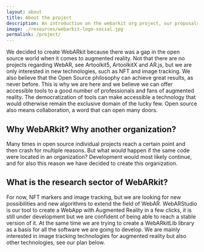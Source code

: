 ```yaml
---
layout: about
title: About the project
description: An introduction on the webarkit org project, our proposals and plans for the future of WebAR.
image: ./resources/webarkit-logo-social.jpg
permalink: /project/
---
```


We decided to create WebARkit because there was a gap in the open source world when it comes to augmented reality. Not that there are no projects regarding WebAR, see Artoolkit5, ArtoolkitX and AR.js, but we are only interested in new technologies, such as NFT and image tracking. We also believe that the Open Source philosophy can achieve great results, as never before. This is why we are here and we believe we can offer accessible tools to a good number of professionals and fans of augmented reality. The democratization of tools can make accessible a technology that would otherwise remain the exclusive domain of the lucky few. Open source also means collaboration, a word that can open many doors.
<br/>
## Why WebARkit? Why another organization?
Many times in open source individual projects reach a certain point and then crash for multiple reasons. But what would happen if the same code were located in an organization? Development would most likely continue, and for also this reason we have decided to create this organization.

## What is the research sector of WebARkit?
For now, NFT markers and image tracking, but we are looking for new possibilities and new algorithms to extend the field of WebAR. WebARStudio is our tool to create a WebApp with Augmented Reality in a few clicks, it is still under development but we are confident of being able to reach a stable version of it. At the same time we are trying to create a WebARkitLib library as a basis for all the software we are going to develop.
We are mainly interested in image tracking technologies for augmented reality but also other technologies, see our plan below.
